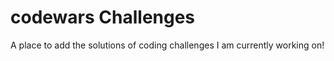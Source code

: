 # codewars Challenges

A place to add the solutions of coding challenges I am currently working on!

